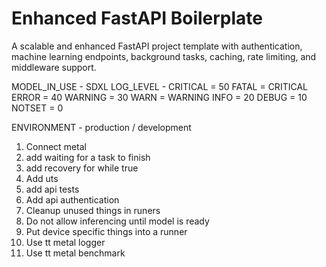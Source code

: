 # Enhanced FastAPI Boilerplate

A scalable and enhanced FastAPI project template with authentication, machine learning endpoints, background tasks, caching, rate limiting, and middleware support.

MODEL_IN_USE - SDXL
LOG_LEVEL - CRITICAL = 50
    FATAL = CRITICAL
    ERROR = 40
    WARNING = 30
    WARN = WARNING
    INFO = 20
    DEBUG = 10
    NOTSET = 0


ENVIRONMENT - production / development


 1. Connect metal
 2. add waiting for a task to finish
 3. add recovery for while true
 4. Add uts
 5. add api tests
 6. Add api authentication
 7. Cleanup unused things in runers
 8. Do not allow inferencing until model is ready
 9. Put device specific things into a runner
 10. Use tt metal logger
 11. Use tt metal benchmark
 